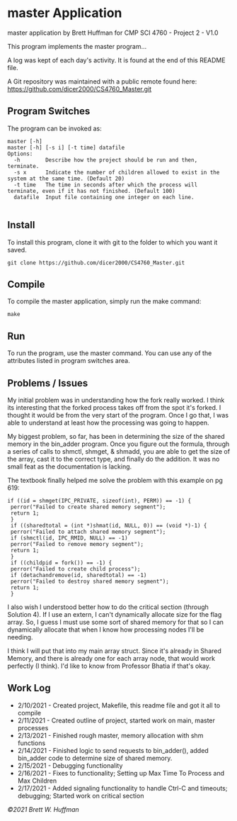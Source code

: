 # master Application

master application by Brett Huffman for CMP SCI 4760 - Project 2 - V1.0

This program implements the master program...

A log was kept of each day's activity.  It is found at the end of this README file.

A Git repository was maintained with a public remote found here: https://github.com/dicer2000/CS4760_Master.git

## Program Switches
The program can be invoked as:

```
master [-h]
master [-h] [-s i] [-t time] datafile
Options:
  -h        Describe how the project should be run and then, terminate.
  -s x      Indicate the number of children allowed to exist in the system at the same time. (Default 20)
  -t time   The time in seconds after which the process will terminate, even if it has not finished. (Default 100)
  datafile  Input file containing one integer on each line.
  
```

## Install
To install this program, clone it with git to the folder to which you want 
it saved.
```
git clone https://github.com/dicer2000/CS4760_Master.git
```
## Compile
To compile the master application, simply run the make command:
```
make
```
## Run
To run the program, use the master command.  You can use any of the attributes listed in program switches area.

## Problems / Issues

My initial problem was in understanding how the fork really worked.  I think its interesting that the forked process takes off from the spot it's forked.  I thought it would be from the very start of the program.  Once I go that, I was able to understand at least how the processing was going to happen.

My biggest problem, so far, has been in determining the size of the shared memory in the bin_adder program. Once you figure out the formula, through a series of calls to shmctl, shmget, & shmadd, you are able to get the size of the array, cast it to the correct type,  and finally do the addition.  It was no small feat as the documentation is lacking.

The textbook finally helped me solve the problem with this example on pg 619:
```
if ((id = shmget(IPC_PRIVATE, sizeof(int), PERM)) == -1) {
 perror("Failed to create shared memory segment");
 return 1;
 }
 if ((sharedtotal = (int *)shmat(id, NULL, 0)) == (void *)-1) {
 perror("Failed to attach shared memory segment");
 if (shmctl(id, IPC_RMID, NULL) == -1)
 perror("Failed to remove memory segment");
 return 1;
 }
 if ((childpid = fork()) == -1) {
 perror("Failed to create child process");
 if (detachandremove(id, sharedtotal) == -1)
 perror("Failed to destroy shared memory segment");
 return 1;
 }
```
I also wish I understood better how to do the critical section (through Solution 4).  If I use an extern, I can't dynamically allocate size for the flag array.  So, I guess I must use some sort of shared memory for that so I can dynamically allocate that when I know how processing nodes I'll be needing.

I think I will put that into my main array struct.  Since it's already in Shared Memory, and there is already one for each array node, that would work perfectly (I think).  I'd like to know from Professor Bhatia if that's okay.

## Work Log

- 2/10/2021 - Created project, Makefile, this readme file and got it all to compile
- 2/11/2021 - Created outline of project, started work on main, master processes
- 2/13/2021 - Finished rough master, memory allocation with shm functions
- 2/14/2021 - Finished logic to send requests to bin_adder(), added bin_adder code to determine size of shared memory.
- 2/15/2021 - Debugging functionality
- 2/16/2021 - Fixes to functionality; Setting up Max Time To Process and Max Children
- 2/17/2021 - Added signaling functionality to handle Ctrl-C and timeouts; debugging; Started work on critical section

*©2021 Brett W. Huffman*